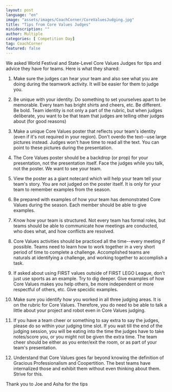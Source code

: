 ```yaml
---
layout: post
language: "en"
image: "assets/images/CoachCorner/CoreValuesJudging.jpg"
title: "Tips from Core Values Judges"
minidescription: ""
author: Multiple
categories: [ Competition Day]
tag: CoachCorner
featured: false
---
```

We asked World Festival and State-Level Core Values Judges for tips and advice they have for teams. Here is what they shared:

1) Make sure the judges can hear your team and also see what you are doing during the teamwork activity. It will be easier for them to judge you.

2) Be unique with your identity. Do something to set yourselves apart to be memorable. Every team has bright shirts and cheers, etc. Be different. Be bold. Team identity is not only a part of the rubric, but when judges deliberate, you want to be that team that judges are telling other judges about (for good reasons)

3) Make a unique Core Values poster that reflects your team's identity (even if it's not required in your region). Don't overdo the text--use large pictures instead. Judges won't have time to read all the text. You can point to these pictures during the presentation.

4) The Core Values poster should be a backdrop (or prop) for your presentation, not the presentation itself. Face the judges while you talk, not the poster. We want to see your team.

5) View the poster as a giant notecard which will help your team tell your team's story. You are not judged on the poster itself. It is only for your team to remember examples from the season.

6) Be prepared with examples of how your team has demonstrated Core Values during the season. Each member should be able to give examples.

7) Know how your team is structured. Not every team has formal roles, but teams should be able to communicate how meetings are conducted, who does what, and how conflicts are resolved.

8) Core Values activities should be practiced all the time--every meeting if possible. Teams need to learn how to work together in a very short period of time to complete a challenge. Accomplished teams are naturals at identifying a challenge, and working together to accomplish a task.

9) If asked about using FIRST values outside of FIRST LEGO League, don't just use sports as an example. Try to dig deeper. Give examples of how Core Values makes you help others, be more independent or more respectful of others, etc. Give specidic examples.

10) Make sure you identify how you worked in all three judging areas. It is on the rubric for Core Values. Therefore, you do need to be able to talk a little about your project and robot even in Core Values judging. 

11) If you have a team cheer or something to say extra to say the judges, please do so within your judging time slot. If you wait till the end of the judging session, you will be eating into the time the judges have to take notes/score you, or you might not be given the extra time. The team cheer should be either as you enter/exit the room, or as part of your team's presentation.

12) Understand that Core Values goes far beyond knowing the definition of Gracious Professionalism and Coopertition. The best teams have internalized those and exhibit them without even thinking about them. Strive for this. 


Thank you to Joe and Asha for the tips

